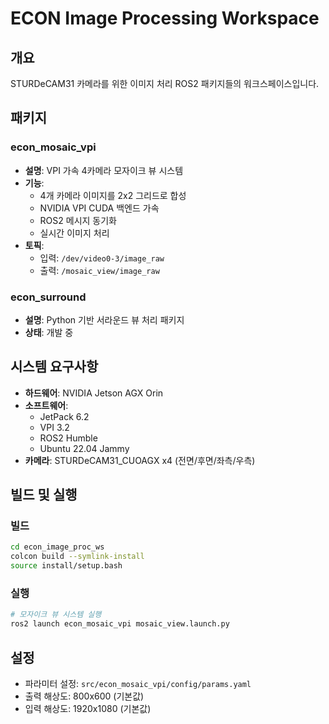 # ECON Image Processing Workspace

## 개요
STURDeCAM31 카메라를 위한 이미지 처리 ROS2 패키지들의 워크스페이스입니다.

## 패키지

### econ_mosaic_vpi
- **설명**: VPI 가속 4카메라 모자이크 뷰 시스템
- **기능**: 
  - 4개 카메라 이미지를 2x2 그리드로 합성
  - NVIDIA VPI CUDA 백엔드 가속 
  - ROS2 메시지 동기화
  - 실시간 이미지 처리
- **토픽**: 
  - 입력: `/dev/video0-3/image_raw`
  - 출력: `/mosaic_view/image_raw`

### econ_surround  
- **설명**: Python 기반 서라운드 뷰 처리 패키지
- **상태**: 개발 중

## 시스템 요구사항
- **하드웨어**: NVIDIA Jetson AGX Orin
- **소프트웨어**: 
  - JetPack 6.2
  - VPI 3.2
  - ROS2 Humble
  - Ubuntu 22.04 Jammy
- **카메라**: STURDeCAM31_CUOAGX x4 (전면/후면/좌측/우측)

## 빌드 및 실행

### 빌드
```bash
cd econ_image_proc_ws
colcon build --symlink-install
source install/setup.bash
```

### 실행
```bash
# 모자이크 뷰 시스템 실행
ros2 launch econ_mosaic_vpi mosaic_view.launch.py
```

## 설정
- 파라미터 설정: `src/econ_mosaic_vpi/config/params.yaml`
- 출력 해상도: 800x600 (기본값)
- 입력 해상도: 1920x1080 (기본값)